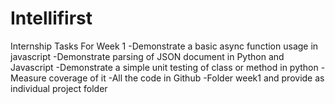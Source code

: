 # Intellifirst
Internship Tasks For Week 1
-Demonstrate a basic async function usage in javascript 
-Demonstrate parsing of JSON document in Python and Javascript 
-Demonstrate a simple unit testing of class or method in python 
-Measure coverage of it 
-All the code in Github
-Folder week1 and provide as individual project folder 
